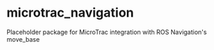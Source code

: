 # microtrac_navigation
Placeholder package for MicroTrac integration with ROS Navigation's move_base

